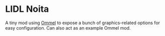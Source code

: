 LIDL Noita
===

A tiny mod using [Ommel](https://github.com/NoitaOmmel/Ommel) to expose a bunch of graphics-related options for easy configuration. Can also act as an example Ommel mod.
